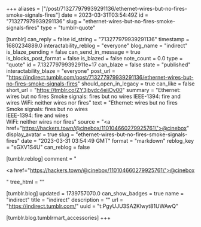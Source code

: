 +++
aliases = ["/post/713277979939291136/ethernet-wires-but-no-fires-smoke-signals-fires"]
date = 2023-03-31T03:54:49Z
id = "713277979939291136"
slug = "ethernet-wires-but-no-fires-smoke-signals-fires"
type = "tumblr-quote"

[tumblr]
can_reply = false
id_string = "713277979939291136"
timestamp = 1680234889.0
interactability_reblog = "everyone"
blog_name = "indirect"
is_blaze_pending = false
can_send_in_message = true
is_blocks_post_format = false
is_blazed = false
note_count = 0.0
type = "quote"
id = 7.132779799392911e+17
can_blaze = false
state = "published"
interactability_blaze = "everyone"
post_url = "https://indirect.tumblr.com/post/713277979939291136/ethernet-wires-but-no-fires-smoke-signals-fires"
should_open_in_legacy = true
can_like = false
short_url = "https://tmblr.co/ZY3jbydc4eiiOy00"
summary = "Ethernet: wires but no fires Smoke signals: fires but no wires IEEE-1394: fire and wires WiFi: neither wires nor fires"
text = "Ethernet: wires but no fires<br/>Smoke signals: fires but no wires<br/>IEEE-1394: fire and wires<br/>WiFi: neither wires nor fires"
source = "<a href=\"https://hackers.town/@cinebox/110104660279925761\">@cinebox</a>"
display_avatar = true
slug = "ethernet-wires-but-no-fires-smoke-signals-fires"
date = "2023-03-31 03:54:49 GMT"
format = "markdown"
reblog_key = "sGXV1S4U"
can_reblog = false

[tumblr.reblog]
comment = "<p><a href=\"https://hackers.town/@cinebox/110104660279925761\">@cinebox</a></p>"
tree_html = ""

[tumblr.blog]
updated = 1739757070.0
can_show_badges = true
name = "indirect"
title = "indirect"
description = ""
url = "https://indirect.tumblr.com/"
uuid = "t:PgyUJU3SA2Klwyt81UWAwQ"

[tumblr.blog.tumblrmart_accessories]
+++
